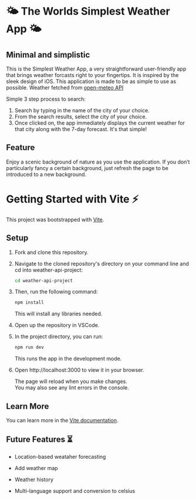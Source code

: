 # 🌤️ The Worlds Simplest Weather App 🌤️
## Minimal and simplistic

This is the Simplest Weather App, a very straightforward user-friendly app that brings weather forcasts right to your fingertips. It is inspired by the sleek design of iOS. This application is made to be as simple to use as possible. Weather fetched from [open-meteo API](https://open-meteo.com)

Simple 3 step process to search:
1. Search by typing in the name of the city of your choice.
1. From the search results, select the city of your choice.
1. Once clicked on, the app immediately displays the current weather for that city along with the 7-day forecast. It's that simple!

## Feature
Enjoy a scenic background of nature as you use the application. If you don’t particularly fancy a certain background, just refresh the page to be introduced to a new background.

# Getting Started with Vite ⚡

This project was bootstrapped with [Vite](https://github.com/vitejs/vite).

## Setup

1. Fork and clone this repository.

1. Navigate to the cloned repository's directory on your command line and cd into weather-api-project:
    ```bash
    cd weather-api-project
    ```


1. Then, run the following command:

   ```bash
   npm install
   ```

   This will install any libraries needed.

1. Open up the repository in VSCode.
    
1. In the project directory, you can run:
    ```bash
    npm run dev
    ```
   This runs the app in the development mode.

1. Open http://localhost:3000 to view it in your browser.

    The page will reload when you make changes.\
    You may also see any lint errors in the console.



## Learn More

You can learn more in the [Vite documentation](https://vitejs.dev).


## Future Features ⏳
* Location-based weataher forecasting

* Add weather map

* Weather history 

* Multi-language support and conversion to celsius
